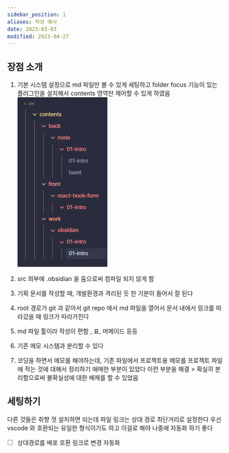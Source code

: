 ```yaml
---
sidebar_position: 1
aliases: 작성 예시
date: 2023-03-03
modified: 2023-04-27
---
```


## 장점 소개

1. 기본 시스템 설정으로 md 파일만 볼 수 있게 세팅하고 folder focus 기능이 있는 플러그인을 설치해서 contents 영역만 제어할 수 있게 하였음
	 ![](file/01-intro.png)

2. src 외부에 .obsidian 을 둠으로써 컴파일 되지 않게 함
3. 기획 문서를 작성할 때, 개발환경과 격리된 듯 한 기분이 들어서 잘 된다
4. root 경로가 git 과 같아서 git repo 에서 md 파일을 열어서 문서 내에서 링크를 따라갔을 때 링크가 따라가진다
5. md 파일 툴이라 작성이 편함 , 표, 머메이드 등등
6. 기존 메모 시스템과 분리할 수 있다
7. 코딩을 하면서 메모를 해야하는데,
	 기존 파일에서 프로젝트용 메모를 프로젝트 파일에 적는 것에 대해서 정리하기 애매한 부분이 있었다
	 이런 부분을 해결 > 확실히 분리함으로써 불확실성에 대한 배제를 할 수 있었음

## 세팅하기

다른 것들은 취향 껏 설치하면 되는데
파일 링크는 상대 경로 최단거리로 설정한다
우선 vscode 와 호환되는 유일한 형식이기도 하고 이걸로 해야 나중에 자동화 하기 좋다

- [ ] 상대경로를 배포 호환 링크로 변경 자동화
